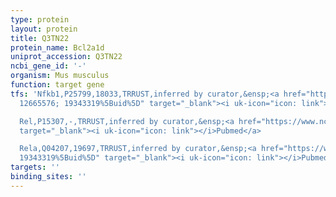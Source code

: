 ```yaml
---
type: protein
layout: protein
title: Q3TN22
protein_name: Bcl2a1d
uniprot_accession: Q3TN22
ncbi_gene_id: '-'
organism: Mus musculus
function: target gene
tfs: 'Nfkb1,P25799,18033,TRRUST,inferred by curator,&ensp;<a href="https://www.ncbi.nlm.nih.gov/pubmed/?term=11880364;
  12665576; 19343319%5Buid%5D" target="_blank"><i uk-icon="icon: link"></i>Pubmed</a>

  Rel,P15307,-,TRRUST,inferred by curator,&ensp;<a href="https://www.ncbi.nlm.nih.gov/pubmed/?term=11880364%5Buid%5D"
  target="_blank"><i uk-icon="icon: link"></i>Pubmed</a>

  Rela,Q04207,19697,TRRUST,inferred by curator,&ensp;<a href="https://www.ncbi.nlm.nih.gov/pubmed/?term=11880364;
  19343319%5Buid%5D" target="_blank"><i uk-icon="icon: link"></i>Pubmed</a>'
targets: ''
binding_sites: ''
---
```


